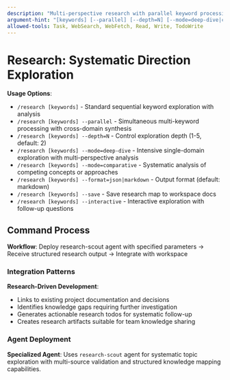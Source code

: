 ```yaml
---
description: "Multi-perspective research with parallel keyword processing and batch analysis capabilities"
argument-hint: "[keywords] [--parallel] [--depth=N] [--mode=deep-dive|comparative] [--format=json|markdown] [--save] [--interactive]"
allowed-tools: Task, WebSearch, WebFetch, Read, Write, TodoWrite
---
```


# Research: Systematic Direction Exploration

**Usage Options**:
- `/research [keywords]` - Standard sequential keyword exploration with analysis
- `/research [keywords] --parallel` - Simultaneous multi-keyword processing with cross-domain synthesis
- `/research [keywords] --depth=N` - Control exploration depth (1-5, default: 2)  
- `/research [keywords] --mode=deep-dive` - Intensive single-domain exploration with multi-perspective analysis
- `/research [keywords] --mode=comparative` - Systematic analysis of competing concepts or approaches
- `/research [keywords] --format=json|markdown` - Output format (default: markdown)
- `/research [keywords] --save` - Save research map to workspace docs
- `/research [keywords] --interactive` - Interactive exploration with follow-up questions

## Command Process

**Workflow**: Deploy research-scout agent with specified parameters → Receive structured research output → Integrate with workspace

### Integration Patterns

**Research-Driven Development**:
- Links to existing project documentation and decisions
- Identifies knowledge gaps requiring further investigation  
- Generates actionable research todos for systematic follow-up
- Creates research artifacts suitable for team knowledge sharing

### Agent Deployment

**Specialized Agent**: Uses `research-scout` agent for systematic topic exploration with multi-source validation and structured knowledge mapping capabilities.